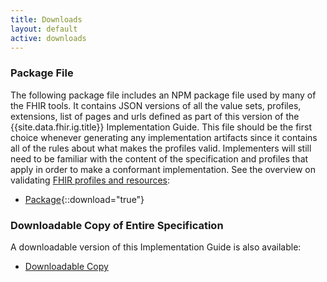```yaml
---
title: Downloads
layout: default
active: downloads
---
```


### Package File

The following package file includes an NPM package file used by many of the FHIR tools.  It contains JSON versions of all the value sets, profiles, extensions, list of pages and urls defined as part of this version of the {{site.data.fhir.ig.title}} Implementation Guide. This file should be the first choice whenever generating any implementation artifacts since it contains all of the rules about what makes the profiles valid. Implementers will still need to be familiar with the content of the specification and profiles that apply in order to make a conformant implementation. See the overview on validating [FHIR profiles and resources]({{site.data.fhir.path}}validation.html):

- [Package](package.tgz){::download="true"}

### Downloadable Copy of Entire Specification

A downloadable version of this Implementation Guide is also available:

- [Downloadable Copy](full-ig.zip)

